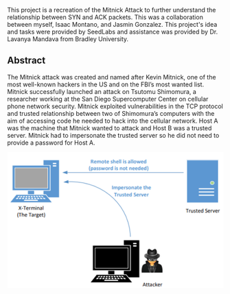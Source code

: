 This project is a recreation of the Mitnick Attack to further understand the relationship between SYN and ACK packets. 
This was a collaboration between myself, Isaac Montano, and Jasmin Gonzalez. 
This project's idea and tasks were provided by SeedLabs and assistance was provided by Dr. Lavanya Mandava from Bradley University. 

Abstract
------------------
The Mitnick attack was created and named after Kevin Mitnick, one of the most well-known hackers in the US and on the FBI’s most wanted list. 
Mitnick successfully launched an attack on Tsutomu Shimomura, a researcher working at the San Diego Supercomputer Center on cellular phone 
network security. Mitnick exploited vulnerabilities in the TCP protocol and trusted relationship between two of Shimomura’s computers with 
the aim of accessing code he needed to hack into the cellular network. Host A was the machine that Mitnick wanted to attack and Host B was 
a trusted server. Mitnick had to impersonate the trusted server so he did not need to provide a password for Host A. 

![model](https://github.com/IsaacMontano/Mitnick-Attack-Recreation/blob/main/mitnick%20presentation%20photos/Abstract.png)
